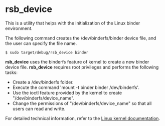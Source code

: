 # rsb_device
This is a utility that helps with the initialization of the Linux binder environment.

The following command creates the /dev/binderfs/binder device file, and the user can specify the file name.
```
$ sudo target/debug/rsb_device binder
```

**rsb_device** uses the binderfs feature of kernel to create a new binder device file.
**rsb_device** requires root privileges and performs the following tasks:

* Create a /dev/binderfs folder.
* Execute the command 'mount -t binder binder /dev/binderfs'.
* Use the ioctl feature provided by the kernel to create "/dev/binderfs/device_name".
* Change the permissions of "/dev/binderfs/device_name" so that all users can read and write.

For detailed technical information, refer to the [Linux kernel documentation][kernel_binder_doc].

[kernel_binder_doc]: https://www.kernel.org/doc/html/latest/admin-guide/binderfs.html#mounting-binderfs
